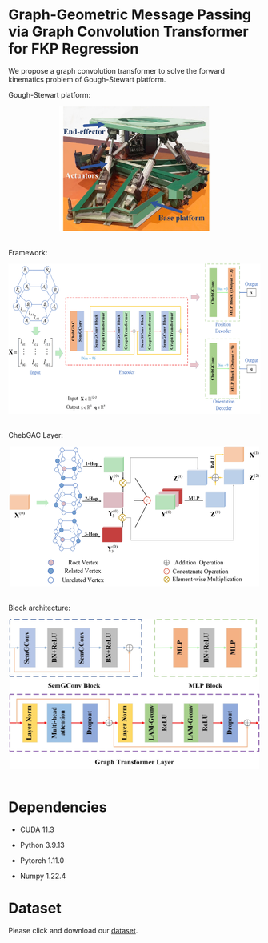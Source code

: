 # Graph-Geometric Message Passing via Graph Convolution Transformer for FKP Regression
We propose a graph convolution transformer to solve the forward kinematics problem of Gough-Stewart platform.

Gough-Stewart platform:
<div align=center><img src="https://github.com/FLAMEZZ5201/GCT-FKP/blob/main/GSP.jpg" width="300" height="250"/></div><br>

Framework:
<div align=center><img src="https://github.com/FLAMEZZ5201/GCT-FKP/blob/main/gct-fpk.jpg" width="600" height="300"/></div><br>

ChebGAC Layer:
<div align=center><img src="https://github.com/FLAMEZZ5201/GCT-FKP/blob/main/gac-fkp.jpg" width="500" height="280"/></div><br>

Block architecture:
<div align=center><img src="https://github.com/FLAMEZZ5201/GCT-FKP/blob/main/blocks.jpg" width="500" height="300"/></div><br>

# Dependencies
* CUDA 11.3

* Python 3.9.13 

* Pytorch 1.11.0

* Numpy 1.22.4
# Dataset
Please click and download our [dataset](https://www.kaggle.com/datasets/huizhizhu/gsp-fkdataset).
